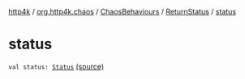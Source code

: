 [http4k](../../../index.md) / [org.http4k.chaos](../../index.md) / [ChaosBehaviours](../index.md) / [ReturnStatus](index.md) / [status](./status.md)

# status

`val status: `[`Status`](../../../org.http4k.core/-status/index.md) [(source)](https://github.com/http4k/http4k/blob/master/http4k-testing-chaos/src/main/kotlin/org/http4k/chaos/ChaosBehaviours.kt#L62)